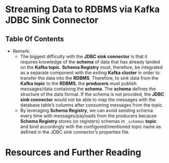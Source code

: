 # Streaming Data to RDBMS via Kafka JDBC Sink Connector

## Table Of Contents

- Remark:
  - The biggest difficulty with the **JDBC sink connector** is that it requires knowledge of the **schema** of data that has already landed on the **Kafka topic**. **Schema Registry** must, therefore, be integrated as a separate component with the exiting **Kafka cluster** in order to transfer the data into the **RDBMS**. Therefore, to sink data from the **Kafka topic** to the **RDBMS**, the **producers** must publish messages/data containing the **schema**. The **schema** defines the structure of the data format. If the schema is not provided, the **JDBC sink connector** would not be able to map the messages with the database table’s columns after consuming messages from the topic.
  - By leveraging **Schema Registry**, we can avoid sending schema every time with messages/payloads from the producers because **Schema Registry** stores (or registers) schemas in `_schemas` **topic** and bind accordingly with the configured/mentioned topic name as defined in the JDBC sink connector’s properties file.

# Resources and Further Reading
